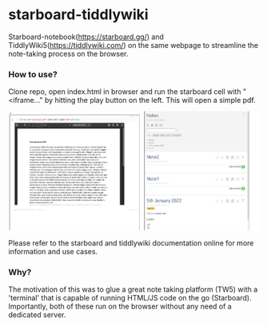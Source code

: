 # starboard-tiddlywiki
Starboard-notebook(https://starboard.gg/) and TiddlyWiki5(https://tiddlywiki.com/) on the same webpage to streamline the note-taking process on the browser.



### How to use?
Clone repo, open index.html in browser and run the starboard cell with "<iframe..." by hitting the play button on the left. This will open a simple pdf. 

<img src="1.png">

Please refer to the starboard and tiddlywiki documentation online for more information and use cases.


### Why?
The motivation of this was to glue a great note taking platform (TW5) with a 'terminal' that is capable of running HTML/JS code on the go (Starboard). Importantly, both of these run on the browser without any need of a dedicated server.


